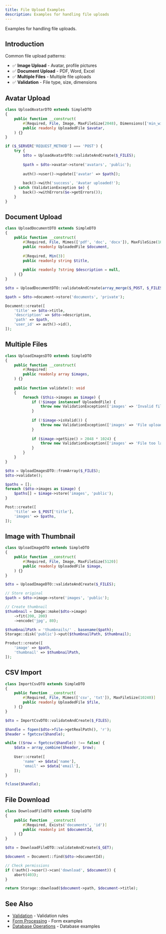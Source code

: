 ```yaml
---
title: File Upload Examples
description: Examples for handling file uploads
---
```


Examples for handling file uploads.

## Introduction

Common file upload patterns:

- ✅ **Image Upload** - Avatar, profile pictures
- ✅ **Document Upload** - PDF, Word, Excel
- ✅ **Multiple Files** - Multiple file uploads
- ✅ **Validation** - File type, size, dimensions

## Avatar Upload

```php
class UploadAvatarDTO extends SimpleDTO
{
    public function __construct(
        #[Required, File, Image, MaxFileSize(2048), Dimensions(['min_width' => 100, 'min_height' => 100])]
        public readonly UploadedFile $avatar,
    ) {}
}

if ($_SERVER['REQUEST_METHOD'] === 'POST') {
    try {
        $dto = UploadAvatarDTO::validateAndCreate($_FILES);
        
        $path = $dto->avatar->store('avatars', 'public');
        
        auth()->user()->update(['avatar' => $path]);
        
        back()->with('success', 'Avatar uploaded!');
    } catch (ValidationException $e) {
        back()->withErrors($e->getErrors());
    }
}
```

## Document Upload

```php
class UploadDocumentDTO extends SimpleDTO
{
    public function __construct(
        #[Required, File, Mimes(['pdf', 'doc', 'docx']), MaxFileSize(10240)]
        public readonly UploadedFile $document,
        
        #[Required, Min(3)]
        public readonly string $title,
        
        public readonly ?string $description = null,
    ) {}
}

$dto = UploadDocumentDTO::validateAndCreate(array_merge($_POST, $_FILES));

$path = $dto->document->store('documents', 'private');

Document::create([
    'title' => $dto->title,
    'description' => $dto->description,
    'path' => $path,
    'user_id' => auth()->id(),
]);
```

## Multiple Files

```php
class UploadImagesDTO extends SimpleDTO
{
    public function __construct(
        #[Required]
        public readonly array $images,
    ) {}
    
    public function validate(): void
    {
        foreach ($this->images as $image) {
            if (!$image instanceof UploadedFile) {
                throw new ValidationException(['images' => 'Invalid file']);
            }
            
            if (!$image->isValid()) {
                throw new ValidationException(['images' => 'File upload failed']);
            }
            
            if ($image->getSize() > 2048 * 1024) {
                throw new ValidationException(['images' => 'File too large']);
            }
        }
    }
}

$dto = UploadImagesDTO::fromArray($_FILES);
$dto->validate();

$paths = [];
foreach ($dto->images as $image) {
    $paths[] = $image->store('images', 'public');
}

Post::create([
    'title' => $_POST['title'],
    'images' => $paths,
]);
```

## Image with Thumbnail

```php
class UploadImageDTO extends SimpleDTO
{
    public function __construct(
        #[Required, File, Image, MaxFileSize(5120)]
        public readonly UploadedFile $image,
    ) {}
}

$dto = UploadImageDTO::validateAndCreate($_FILES);

// Store original
$path = $dto->image->store('images', 'public');

// Create thumbnail
$thumbnail = Image::make($dto->image)
    ->fit(200, 200)
    ->encode('jpg', 80);

$thumbnailPath = 'thumbnails/' . basename($path);
Storage::disk('public')->put($thumbnailPath, $thumbnail);

Product::create([
    'image' => $path,
    'thumbnail' => $thumbnailPath,
]);
```

## CSV Import

```php
class ImportCsvDTO extends SimpleDTO
{
    public function __construct(
        #[Required, File, Mimes(['csv', 'txt']), MaxFileSize(10240)]
        public readonly UploadedFile $file,
    ) {}
}

$dto = ImportCsvDTO::validateAndCreate($_FILES);

$handle = fopen($dto->file->getRealPath(), 'r');
$header = fgetcsv($handle);

while (($row = fgetcsv($handle)) !== false) {
    $data = array_combine($header, $row);
    
    User::create([
        'name' => $data['name'],
        'email' => $data['email'],
    ]);
}

fclose($handle);
```

## File Download

```php
class DownloadFileDTO extends SimpleDTO
{
    public function __construct(
        #[Required, Exists('documents', 'id')]
        public readonly int $documentId,
    ) {}
}

$dto = DownloadFileDTO::validateAndCreate($_GET);

$document = Document::find($dto->documentId);

// Check permissions
if (!auth()->user()->can('download', $document)) {
    abort(403);
}

return Storage::download($document->path, $document->title);
```

## See Also

- [Validation](/simple-dto/validation/) - Validation rules
- [Form Processing](/examples/form-processing/) - Form examples
- [Database Operations](/examples/database-operations/) - Database examples

